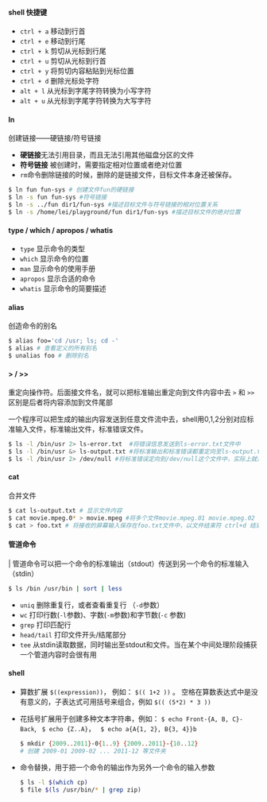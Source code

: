 #### shell 快捷键
- `ctrl + a` 移动到行首
- `ctrl + e` 移动到行尾
- `ctrl + k` 剪切从光标到行尾
- `ctrl + u` 剪切从光标到行首
- `ctrl + y` 将剪切内容粘贴到光标位置
- `ctrl + d` 删除光标处字符
- `alt + l`   从光标到字尾字符转换为小写字符
- `alt + u`   从光标到字尾字符转换为大写字符

#### ln
创建链接——硬链接/符号链接

- **硬链接**无法引用目录，而且无法引用其他磁盘分区的文件
- **符号链接** 被创建时，需要指定相对位置或者绝对位置
- `rm`命令删除链接的时候，删除的是链接文件，目标文件本身还被保存。

```bash
$ ln fun fun-sys # 创建文件fun的硬链接
$ ln -s fun fun-sys #符号链接
$ ln -s ../fun dir1/fun-sys #描述目标文件与符号链接的相对位置关系
$ ln -s /home/lei/playground/fun dir1/fun-sys #描述目标文件的绝对位置
```

#### type / which / apropos / whatis

- `type` 显示命令的类型
- `which` 显示命令的位置
- `man` 显示命令的使用手册
- `apropos` 显示合适的命令
- `whatis` 显示命令的简要描述

#### alias
创造命令的别名
```bash
$ alias foo='cd /usr; ls; cd -'
$ alias # 查看定义的所有别名
$ unalias foo # 删除别名
```

#### > / >>
重定向操作符。后面接文件名，就可以把标准输出重定向到文件内容中去
`>` 和 `>>` 区别是后者将内容添加到文件尾部

一个程序可以把生成的输出内容发送到任意文件流中去，shell用0,1,2分别对应标准输入文件，标准输出文件，标准错误文件。

```bash
$ ls -l /bin/usr 2> ls-error.txt  #将错误信息发送到ls-error.txt文件中
$ ls -l /bin/usr &> ls-output.txt #将标准输出和标准错误都重定向至ls-output.txt文件中
$ ls -l /bin/usr 2> /dev/null #将标准错误定向到/dev/null这个文件中，实际上就是抛弃这个错误信息,不作任何处理
```
#### cat
合并文件
```bash
$ cat ls-output.txt # 显示文件内容
$ cat movie.mpeg.0* > movie.mpeg #将多个文件movie.mpeg.01 movie.mpeg.02 等重新连接到一起，生成一个新的文件 movie.mpeg
$ cat > foo.txt # 将接收的屏幕输入保存在foo.txt文件中，以文件结束符 ctrl+d 结束。
```
#### 管道命令
| 管道命令可以把一个命令的标准输出（stdout）传送到另一个命令的标准输入（stdin）

```bash
$ ls /bin /usr/bin | sort | less
```
- `uniq`  删除重复行，或者查看重复行 （`-d`参数）
- `wc`  打印行数(`-l`参数)、字数(`-m`参数)和字节数(`-c` 参数)
- `grep`  打印匹配行
- `head/tail` 打印文件开头/结尾部分
- `tee`  从stdin读取数据，同时输出至stdout和文件。当在某个中间处理阶段捕获一个管道内容时会很有用

#### shell
- 算数扩展  `$((expression))`， 例如： `$(( 1+2 ))` 。 空格在算数表达式中是没有意义的，子表达式可用括号来组合，例如  `$(( (5*2) * 3 ))`

- 花括号扩展用于创建多种文本字符串，例如： `$ echo Front-{A, B, C}-Back`,  ` $ echo {Z..A}`， ` $ echo a{A{1, 2}, B{3, 4}}b`

  ```bash
  $ mkdir {2009..2011}-0{1..9} {2009..2011}-{10..12}
  # 创建 2009-01 2009-02 ... 2011-12 等文件夹
  ```
- 命令替换，用于把一个命令的输出作为另外一个命令的输入参数
  ```bash
  $ ls -l $(which cp)
  $ file $(ls /usr/bin/* | grep zip)
  ```
  

